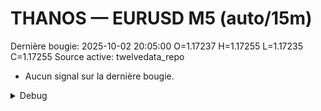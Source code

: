 # THANOS — EURUSD M5 (auto/15m)
Dernière bougie: 2025-10-02 20:05:00  O=1.17237  H=1.17255  L=1.17235  C=1.17255
Source active: twelvedata_repo

- Aucun signal sur la dernière bougie.

<details><summary>Debug</summary>

- TD_API_KEY manquant.

</details>